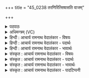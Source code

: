 +++
title = "45_0238 तरणिरित्सिषासति वाजम्"

+++
<details><summary>पदपाठः</summary>

त꣣र꣡णिः꣢। इत्। सि꣣षासति। वा꣡जम्। पु꣡र꣢꣯न्ध्या। पु꣡र꣢꣯म्। ध्या꣣। युजा꣢। आ। वः꣣। इ꣡न्द्र꣢꣯म्। पु꣣रुहूत꣢म्। पु꣣रु। हूत꣢म्। न꣣मे। गिरा꣢। ने꣣मि꣢म्। त꣡ष्टा꣢꣯। इ꣣व। सुद्रु꣡व꣢म्। सु꣣। द्रु꣡व꣢꣯म्। २३८।
</details>

<details><summary>अधिमन्त्रम् (VC)</summary>

- इन्द्रः
- वसिष्ठो मैत्रावरुणिः
- बृहती
- मध्यमः
- ऐन्द्रं काण्डम्
</details>

<details><summary>हिन्दी : आचार्य रामनाथ वेदालंकार - विषयः</summary>

अगले मन्त्र में परमेश्वर और राजा की अनुकूलता प्राप्त करने का विषय है।
</details>

<details><summary>हिन्दी : आचार्य रामनाथ वेदालंकार - पदार्थः</summary>

पदार्थान्वय -  (तरणिः) दुःखों से तरानेवाला इन्द्र परमेश्वर अथवा इन्द्र राजा (इत्) अवश्य (युजा) सदा साथ रहनेवाली (पुरन्ध्या) अपनी बुद्धि और क्रिया से (वाजम्) बल, धन और विज्ञान (सिषासति) बाँटता या देता है। इसलिए मैं (पुरुहूतम्) बहुतों द्वारा स्तुत (इन्द्रम्) उस परमेश्वर वा राजा को (गिरा) वाणी के द्वारा (वः) आप लोगों के लिए (आनमे) कार्य में प्रवृत्त करता हूँ, (तष्टा इव) जैसे शिल्पी (नेमिम्) रथ-चक्र की परिधि को (सुद्रुवम्) सुप्रवृत्त करता है ॥६॥ इस मन्त्र में श्लेष तथा उपमालङ्कार है ॥६॥
</details>

<details><summary>हिन्दी : आचार्य रामनाथ वेदालंकार - भावार्थः</summary>

भावार्थ -  उत्तम प्रज्ञावाला तथा उत्तम कर्मोंवाला परमेश्वर और राजा यथायोग्य मनुष्यों को सुख, धन विद्यादि प्रदान करता है, अतः प्रार्थना-वचनों से सबको उन्हें अपनी ओर प्रवृत्त करना चाहिए। जैसे रथ-चक्र के प्रवृत्त होने से ही रथ में बैठे लोग गन्तव्य स्थान को पहुँच सकते हैं, वैसे ही परमेश्वर और राजा की प्रजा की ओर प्रवृत्ति होने से ही लोगों का अभ्युदय हो सकता है ॥६॥
</details>

<details><summary>संस्कृत : आचार्य रामनाथ वेदालंकार - विषयः</summary>

अथ परमेश्वरस्य नृपस्य वाऽऽनुकूल्यमाप्तुमाह।
</details>

<details><summary>संस्कृत : आचार्य रामनाथ वेदालंकार - पदार्थः</summary>

पदार्थान्वय -  (तरणिः२ इत्) दुःखेभ्यस्तारकः इन्द्रः परमेश्वरः नृपश्चैव (युजा) सदा सहचरीभूतया (पुरन्ध्या३) महत्या बुद्ध्या क्रियया च। पुरु बहुनाम। निघं० ३।१। धीः कर्मनाम प्रज्ञानाम च। निघं० २।१, ३।९। पुरन्धिर्बहुधीरिति यास्कः। निरु० ६।१३। (वाजम्) बलं धनं विज्ञानं वा (सिषासति४) सत्पात्रेभ्यः संभजति ददाति वा। षण संभक्तौ, षणु दाने वा धातोः सन्नन्तं रूपम्। ‘जनसनखनां सञ्झलोः’ अ० ६।४।४२ इत्यात्वम्। अतोऽहं (पुरुहूतम्) बहुस्तुतम् (इन्द्रम्) तं परमेश्वरं नृपं वा (गिरा) वाचा (वः) युष्मभ्यम् (आनमे) आनयामि कार्ये प्रवृत्तं करोमि, (तष्टा इव) शिल्पी यथा (नेमिम्) रथचक्रवलयम् (सुद्रुवम्५) सुप्रवृत्तां करोति तद्वत् ॥६॥ अत्र श्लेषोपमालङ्कारौ ॥६॥
</details>

<details><summary>संस्कृत : आचार्य रामनाथ वेदालंकार - भावार्थः</summary>

भावार्थ -  सुप्रज्ञः सुकर्मा च परमेश्वरो नृपो वा यथायोग्यं जनेभ्यः सुखधनविद्यादिकं प्रयच्छतीति प्रार्थनावचोभिस्तयोः स्वाभिमुखं प्रवृत्तिः सर्वैः कारणीया। यथा रथचक्रस्य प्रवृत्त्यैव रथाधिष्ठिता जना गन्तव्यं स्थानं प्राप्तुमर्हन्ति तथैव परमेश्वरस्य नृपस्य च प्रजाभिमुखं प्रवृत्त्यैव जनानामभ्युदयः सम्भवति ॥६॥६
</details>

<details><summary>संस्कृत : आचार्य रामनाथ वेदालंकार - पादटिप्पनी</summary>

टिप्पनी -   १. ऋ० ७।३२।२० ‘सुद्रुवम्’ इत्यत्र ‘सुद्रवम्’ इति पाठः। २. तरणिः क्षिप्रकारी इन्द्रः—इति वि०। तरणिरित् त्वरित एव—इति भ०। ३. पुरन्ध्या बुद्ध्या युजा सहायभूतया—इति भ०। ४. सिषासति संभक्तुमिच्छति—इति वि०। संभजति, सिषासति इत्यत्र सनोतेः स्वार्थिकस्सन्—इति भ०। ५. ऋ० ७।३०।२० सुद्र्वम् इति पाठः। तत्र सुद्र्वम् यः सुष्ठु द्रवति गच्छति धावति तम्—इति द०। सुद्रुवं शोभनकाष्ठम्। एतदुक्तं भवति, यथा शोभनं काष्ठं तक्षणादिभिः तष्टा वर्षकिः वक्रं करोति तद्वत् स्तुतिभिः ऋजूकरोमीत्यर्थः—इति वि०। यथा नेमिं तष्टा आनमते सुद्रुवं शोभनदारुकं तथा त्वाम् आनमे—इति भ०। ६. ऋग्भाष्ये दयानन्दर्षिर्मन्त्रमेतं राजप्रजापक्षे व्याख्यातवान्।
</details>